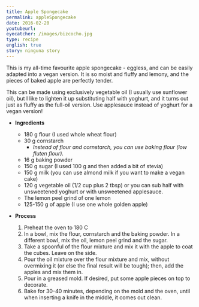 ```yaml
---
title: Apple Spongecake
permalink: appleSpongecake
date: 2016-02-20
youtubeurl:
eyecatcher: /images/bizcocho.jpg
type: recipe
english: true
story: ninguna story
---
```



This is my all-time favourite apple spongecake - eggless, and can be easily adapted into a vegan version. It is so moist and fluffy and lemony, and the pieces of baked apple are perfectly tender. 

This can be made using exclusively vegetable oil (I usually use sunflower oil), but I like to lighten it up substituting half with yoghurt, and it turns out just as fluffy as the full-oil version. Use applesauce instead of yoghurt for a vegan version!


* **Ingredients**
  * 180 g flour (I used whole wheat flour)
  * 30 g cornstarch
    - _Instead of flour and cornstarch, you can use baking flour (low fluten flour)._
  * 16 g baking powder
  * 150 g sugar (I used 100 g and then added a bit of stevia)
  * 150 g milk (you can use almond milk if you want to make a vegan cake)
  * 120 g vegetable oil (1/2 cup plus 2 tbsp) or you can sub half with unsweetened yoghurt or with unsweetened applesauce.
  * The lemon peel grind of one lemon
  * 125-150 g of apple (I use one whole golden apple)


* **Process**
  1. Preheat the oven to 180 C
  2. In a bowl, mix the flour, cornstarch and the baking powder. In a different bowl, mix the oil, lemon peel grind and the sugar. 
  3. Take a spoonful of the flour mixture and mix it with the apple to coat the cubes. Leave on the side.
  4. Pour the oil mixture over the flour mixture and mix, without overmixing it (or else the final result will be tough); then, add the apples and mix them in. 
  5. Pour in a greased mold. If desired, put some apple pieces on top to decorate. 
  6. Bake for 30-40 minutes, depending on the mold and the oven, until when inserting a knife in the middle, it comes out clean. 
